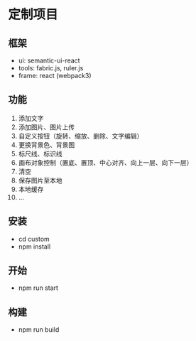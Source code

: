# 定制项目

## 框架
* ui: semantic-ui-react
* tools: fabric.js, ruler.js
* frame: react (webpack3)

## 功能
1. 添加文字
2. 添加图片、图片上传
3. 自定义按钮（旋转、缩放、删除、文字编辑）
4. 更换背景色、背景图
5. 标尺线、标识线
6. 画布对象控制（置底、置顶、中心对齐、向上一层、向下一层）
7. 清空
8. 保存图片至本地
9. 本地缓存
10. ...

## 安装
* cd custom
* npm install

## 开始
* npm run start

## 构建
* npm run build